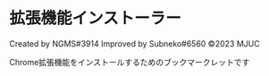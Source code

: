 # 拡張機能インストーラー
Created by NGMS#3914
Improved by Subneko#6560
©2023 MJUC

Chrome拡張機能をインストールするためのブックマークレットです
